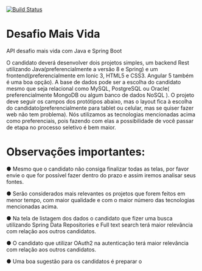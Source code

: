 [![Build Status](https://travis-ci.org/deoprog/desafio-mais-vida.svg?branch=master)](https://travis-ci.org/deoprog/desafio-mais-vida)

# Desafio Mais Vida
API desafio mais vida com Java e Spring Boot

O candidato deverá desenvolver dois projetos simples, um backend Rest utilizando
Java(preferencialmente a versão 8 e Spring) e um frontend(preferencialmente em Ionic 3, HTML5 e
CSS3. Angular 5 também é uma boa opção). A base de dados pode ser a escolha do candidato mesmo
que seja relacional como MySQL, PostgreSQL ou Oracle( preferencialmente MongoDB ou algum banco
de dados NoSQL ). O projeto deve seguir os campos dos protótipos abaixo, mas o layout fica à escolha
do candidato(preferencialmente para tablet ou celular, mas se quiser fazer web não tem problema). Nós
utilizamos as tecnologias mencionadas acima como preferenciais, pois fazendo com elas a
possibilidade de você passar de etapa no processo seletivo é bem maior.

# Observações importantes:
● Mesmo que o candidato não consiga finalizar todas as telas, por favor envie o que for possível
fazer dentro do prazo e assim iremos analisar seus fontes.

● Serão considerados mais relevantes os projetos que forem feitos em menor tempo, com maior
qualidade e com o maior número das tecnologias mencionadas acima.

● Na tela de listagem dos dados o candidato que fizer uma busca utilizando Spring Data
Repositories e Full text search terá maior relevância com relação aos outros candidatos.

● O candidato que utilizar OAuth2 na autenticação terá maior relevância com relação aos outros
candidatos.

● Uma boa sugestão para os candidatos é preparar o

